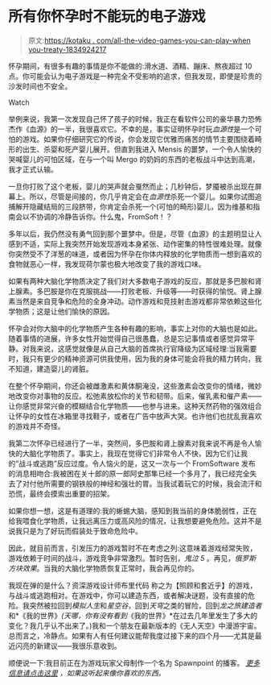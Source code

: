 # 所有你怀孕时不能玩的电子游戏

> 原文:[https://kotaku . com/all-the-video-games-you-can-play-when you-treaty-1834924217](https://kotaku.com/all-the-video-games-you-cant-play-when-youre-pregnant-1834924217)

怀孕期间，有很多有趣的事情是你不能做的:滑水道、酒精、蹦床、熬夜超过 10 点。你可能会认为电子游戏是一种完全不受影响的追求，但我发现，即使是珍贵的沙发时间也不安全。

Watch

举例来说，我第一次发现自己怀了孩子的时候，我正在看软件公司的豪华暴力恐怖杰作《血源》的一半，我很喜欢它。不幸的是，事实证明怀孕时玩*血源性*是一个可怕的游戏。如果你仔细研究它的传说，你会发现它优雅而痛苦的情节主要围绕着畸形的出生、杀婴和死产婴儿展开。但直到我进入 Mensis 的噩梦，一个令人愉快的哭喊婴儿的可怕区域，在与一个叫 Mergo 的奶妈的东西的老板战斗中达到高潮，我才正式认输。

一旦你打败了这个老板，婴儿的哭声就会戛然而止；几秒钟后，梦魇被杀出现在屏幕上。所以，尽管是间接的，你几乎肯定会在*血源性*杀死一个婴儿。如果你试图追捕解开隐藏结局的三段脐带，你肯定会杀死一个(可怕的畸形)婴儿，因为维基和指南会以不协调的冷静告诉你。什么鬼，FromSoft！？

多年以后，我仍然没有勇气回到那个噩梦中。但是，尽管《血源》的主题明显让人感到不适，实际上我突然开始发现游戏本身紧张、动作密集的特性很难处理。就像你突然受不了洋葱的味道，或者因为怀孕在你体内释放的化学物质而一想到喜欢的食物就恶心一样，我发现荷尔蒙也极大地改变了我的游戏口味。

如果有两种大脑化学物质决定了我们对大多数电子游戏的反应，那就是多巴胺和肾上腺素。多巴胺是你在克服挑战——打败老板、升级等——时获得的愉悦。肾上腺素当然是来自竞争和危险的全身冲动。动作游戏和竞技射击游戏都非常依赖这些化学物质；这是让他们愉快的原因。

怀孕会对你大脑中的化学物质产生各种有趣的影响，事实上对你的大脑也是如此。随着事情的进展，许多女性开始觉得自己很愚蠢，总是忘记事情或者感觉异常平静。对我来说，这感觉就像是从自己大脑的首席执行官降级为区域经理:当我需要时，我只有更少的精神资源可供我使用，因为我的身体可能会将我的精力转向，我不知道，建造婴儿的肾脏。

在整个怀孕期间，你还会被雌激素和黄体酮淹没，这些激素会改变你的情绪，微妙地改变你对事物的反应。松弛素放松你的关节和韧带。后来，催乳素和催产素——让你感觉非常兴奋的模糊结合化学物质——也参与进来。这种天然药物的强效组合让怀孕的女性在冰箱里寻找鞋子，或者在广告中放声大哭。也许他们也扰乱我喜欢的游戏并不奇怪。

我第二次怀孕已经进行了一半，突然间，多巴胺和肾上腺素对我来说不再是令人愉快的大脑化学物质了。事实上，我现在觉得它们非常令人不快，因为它们让我的“战斗或逃跑”反应过度。令人恼火的是，这又一次与一个 FromSoftware 发布的消息相吻合:我被困在关十郎的原一郎阿史那隼已经一个多月了，我已经完全失去了对付他所需要的钢铁般的神经和强壮的胃。当我试着玩它的时候，我会流汗和恐慌，最终会摸索出重要的招架。

如果你想一想，这是有道理的:我的蜥蜴大脑，感知到我当前的身体脆弱性，正在给我喂食化学物质，让我远离压力或高风险的情况，让我想要避免危险。这并不是说我只是为了好玩而假装处于致命危险中。

因此，就目前而言，引发压力的游戏暂时不在考虑之列:这意味着游戏经常失败，游戏依赖于时间的战斗，游戏竞争非常激烈。暂时告别，*鬼泣 5* 。再见，*俄罗斯方块效果*。当我的大脑化学物质恢复正常时，我会再见你的。

我现在弹的是什么？资深游戏设计师布里代码 称之为【照顾和套近乎】的游戏，与战斗或逃跑相对。在游戏中，你可以建造东西，或者解决谜题，没有直接的危险。我突然被拉回到*模拟人生*和*星空谷*，回到*天穹*之类的冒险，回到*龙之旅建造者*和*《我的世界》*(天哪，你有没有看到*《我的世界》*在过去几年里发生了多大的变化？我几乎认不出来了。)我和一个朋友在最新版本的《无人天空》中漫游宇宙。总而言之，冷静点。如果有人有任何建议能帮我度过接下来的四个月——尤其是最近闪亮的新建议——我很乐意收到。

顺便说一下:我目前正在为游戏玩家父母制作一个名为 Spawnpoint 的播客。 [*更多信息请点击这里*](https://tinyletter.com/SpawnpointPodcast) *，如果这听起来像你喜欢的东西。*